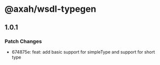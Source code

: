 # @axah/wsdl-typegen

## 1.0.1

### Patch Changes

- 674875e: feat: add basic support for simpleType and support for short type
